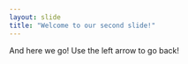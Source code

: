 ```yaml
---
layout: slide
title: "Welcome to our second slide!"
---
```

And here we go!
Use the left arrow to go back!